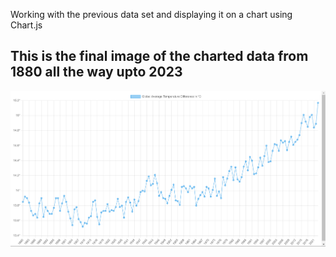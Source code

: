  Working with the previous data set and displaying it on a chart using Chart.js
 <!-- Add Photo of the finished Project -->
## This is the final image of the charted data from 1880 all the way upto 2023
 ![alt text](image.png)